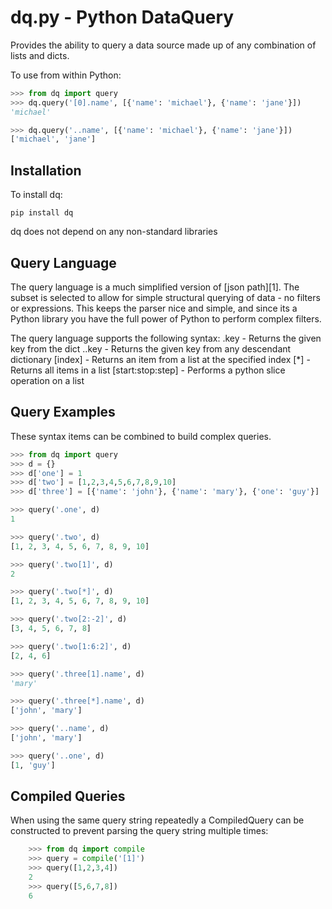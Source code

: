 dq.py - Python DataQuery
=========================
Provides the ability to query a data source made up of any combination
of lists and dicts.

To use from within Python:

```python
>>> from dq import query
>>> dq.query('[0].name', [{'name': 'michael'}, {'name': 'jane'}])
'michael' 

>>> dq.query('..name', [{'name': 'michael'}, {'name': 'jane'}])
['michael', 'jane']
```

Installation
------------
To install dq:

```
pip install dq
```

dq does not depend on any non-standard libraries

Query Language
--------------
The query language is a much simplified version of [json path][1]. The subset
is selected to allow for simple structural querying of data - no filters or 
expressions. This keeps the parser nice and simple, and since its a Python
library you have the full power of Python to perform complex filters.

The query language supports the following syntax:
    .key - Returns the given key from the dict
    ..key - Returns the given key from any descendant dictionary 
    [index] - Returns an item from a list at the specified index
    [*] - Returns all items in a list
    [start:stop:step] - Performs a python slice operation on a list

Query Examples
--------------
These syntax items can be combined to build complex queries.

```python
>>> from dq import query
>>> d = {}
>>> d['one'] = 1
>>> d['two'] = [1,2,3,4,5,6,7,8,9,10]
>>> d['three'] = [{'name': 'john'}, {'name': 'mary'}, {'one': 'guy'}]

>>> query('.one', d)
1

>>> query('.two', d)
[1, 2, 3, 4, 5, 6, 7, 8, 9, 10]

>>> query('.two[1]', d)
2

>>> query('.two[*]', d)
[1, 2, 3, 4, 5, 6, 7, 8, 9, 10]

>>> query('.two[2:-2]', d)
[3, 4, 5, 6, 7, 8]

>>> query('.two[1:6:2]', d)
[2, 4, 6]

>>> query('.three[1].name', d)
'mary'

>>> query('.three[*].name', d)
['john', 'mary']

>>> query('..name', d)
['john', 'mary']

>>> query('..one', d)
[1, 'guy']
```

Compiled Queries
----------------
When using the same query string repeatedly a CompiledQuery can be constructed
to prevent parsing the query string multiple times:

```python
    >>> from dq import compile
    >>> query = compile('[1]')
    >>> query([1,2,3,4])
    2
    >>> query([5,6,7,8])
    6
```
